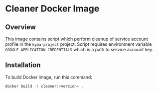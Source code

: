 # Cleaner Docker Image

## Overview
This image contains script which perform cleanup of service account profile in the `kyma-project` project. 
Script requires environment variable `GOOGLE_APPLICATION_CREDENTIALS` which is a path to service account key.

## Installation

To build Docker image, run this command:

```bash
docker build -t cleaner:<version> .
```


